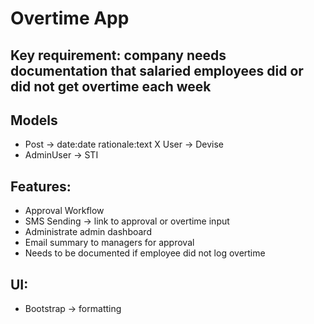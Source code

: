 # Overtime App

## Key requirement: company needs documentation that salaried employees did or did not get overtime each week

## Models
- Post -> date:date rationale:text
X User -> Devise
- AdminUser -> STI

## Features:
- Approval Workflow
- SMS Sending -> link to approval or overtime input
- Administrate admin dashboard
- Email summary to managers for approval
- Needs to be documented if employee did not log overtime

## UI:
- Bootstrap -> formatting
